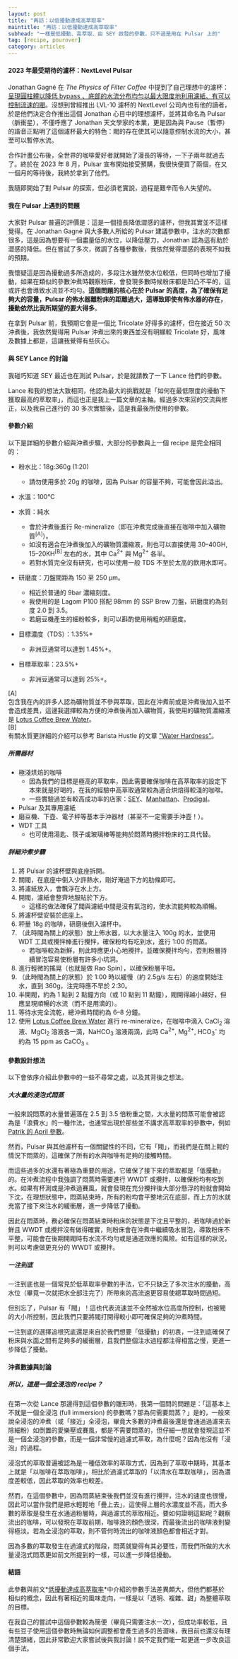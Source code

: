 ```yaml
---
layout: post
title: "再訪：以低擾動達成高萃取率"
maintitle: "再訪：以低擾動達成高萃取率"
subhead: "一樣是低擾動、高萃取、由 SEY 啟發的參數，只不過是用在 Pulsar 上的"
tag: [recipe, pourover]
category: articles
---
```


#### 2023 年最受期待的濾杯：NextLevel Pulsar

Jonathan Gagné 在 *The Physics of Filter Coffee* 中提到了自己理想中的濾杯：[呈現圓柱體以降低 bypass 、底部的水流分布均勻以最大限度地利用濾紙、有可以控制流速的閥](https://coffeeadastra.com/2023/09/13/the-pulsar-dripper/)。沒想到曾經推出 LVL-10 濾杯的 NextLevel 公司內也有他的讀者，於是他們決定合作推出這個 Jonathan 心目中的理想濾杯，並將其命名為 Pulsar（脈衝星），不僅呼應了 Jonathan 天文學家的本業，更是因為與 Pause（暫停）的諧音正點明了這個濾杯最大的特色：閥的存在使其可以隨意控制水流的大小，甚至可以暫停水流。

合作計畫公布後，全世界的咖啡愛好者就開始了漫長的等待，一下子兩年就過去了。終於在 2023 年 8 月，Pulsar 宣布開始接受預購，我很快便買了兩個，在又一個月的等待後，我終於拿到了他們。

我隨即開始了對 Pulsar 的探索，但必須老實說，過程是艱辛而令人失望的。

#### 我在 Pulsar 上遇到的問題

大家對 Pulsar 普遍的評價是：這是一個擅長降低澀感的濾杯，但我其實並不這樣覺得。在 Jonathan Gagné 與大多數人所給的 Pulsar 建議參數中，注水的次數都很多，這是因為想要有一個盡量低的水位，以降低壓力，Jonathan 認為這有助於澀感的降低。但在嘗試了多次，微調了各種參數後，我依然覺得澀感的表現不如我的預期。

我懷疑這是因為擾動過多所造成的，多段注水雖然使水位較低，但同時也增加了擾動，如果在類似的參數沖煮時觀察粉床，會發現多數時候粉床都是凹凸不平的，這或許也會導致水流並不均勻。**這個問題的核心在於 Pulsar 的高度，為了確保有足夠大的容量，Pulsar 的佈水器離粉床的距離過大，這導致即使有佈水器的存在，擾動依然比我所期望的要大得多**。

在拿到 Pulsar 前，我預期它會是一個比 Tricolate 好得多的濾杯，但在接近 50 次沖煮後，我依然覺得用 Pulsar 沖煮出來的東西並沒有明顯較 Tricolate 好，風味及數據上都是，這讓我覺得有些灰心。

#### 與 SEY Lance 的討論

我碰巧知道 SEY 最近也在測試 Pulsar，於是就請教了一下 Lance 他們的參數。

Lance 和我的想法大致相同，他認為最大的挑戰就是「如何在最低限度的擾動下獲取最高的萃取率」，而這也正是我上一篇文章的主軸。經過多次來回的交流與修正，以及我自己進行的 30 多次實驗後，這是我最後所使用的參數。

#### 參數介紹

以下是詳細的參數介紹與沖煮步驟，大部分的參數與上一個 recipe 是完全相同的：

- 粉水比：18g:360g (1:20)
    - 請勿使用多於 20g 的咖啡，因為 Pulsar 的容量不夠，可能會因此溢出。

- 水溫：100°C
- 水質：純水
    - 會於沖煮後進行 Re-mineralize（即在沖煮完成後直接在咖啡中加入礦物質<sup class="footnote-sup">[A]</sup>）。
    - 如沒有適合在沖煮後加入的礦物質濃縮液，則也可以直接使用 30–40GH, 15–20KH<sup class="footnote-sup">[B]</sup> 左右的水，其中 Ca<sup>2+</sup> 與 Mg<sup>2+</sup> 各半。
    - 若對水質完全沒有研究，也可以使用一般 TDS 不至於太高的飲用水即可。
- 研磨度：刀盤間距為 150 至 250 µm。
    - 相近於普通的 9bar 濃縮刻度。
    - 我使用的是 Lagom P100 搭配 98mm 的 SSP Brew 刀盤，研磨度約為刻度 2.0 到 3.5。
    - 若磨豆機產生的細粉較多，則可以斟酌使用稍粗的研磨度。
- 目標濃度（TDS）：1.35%+
    - 非洲豆通常可以達到 1.45%+。

- 目標萃取率：23.5%+
    - 非洲豆通常可以達到 25%+。


<div class="footnote">
  <div class="footnote-label">[A]</div>
  <div class="footnote-content">包含我在內的許多人認為礦物質並不參與萃取，因此在沖煮前或是沖煮後加入並不會造成差異，這邊我選擇較為方便的沖煮後再加入礦物質，我使用的礦物質濃縮液是 <a href="https://lotuscoffeeproducts.com/">Lotus Coffee Brew Water</a>。</div>
</div>
<div class="footnote">
  <div class="footnote-label">[B]</div>
  <div class="footnote-content">有關水質更詳細的介紹可以參考 Barista Hustle 的文章 <a href="https://www.baristahustle.com/blog/water-hardness/">"Water Hardness"</a>。</div>
</div>

##### 所需器材

-   極淺烘焙的咖啡
    -   因為我們的目標是極高的萃取率，因此需要確保咖啡在高萃取率的設定下本來就是好喝的，在我的經驗中高萃取通常較為適合烘焙得較淺的咖啡。
    -   一些實驗過並有較高成功率的店家：[SEY](https://www.seycoffee.com/)、[Manhattan](https://manhattancoffeeroasters.com/)、[Prodigal](https://getprodigal.com/)。
-   Pulsar 及其專用濾紙
-   磨豆機、下壺、電子秤等基本手沖器材（甚至不一定需要手沖壺！）。
-   WDT 工具
    -   也可使用湯匙、筷子或玻璃棒等能夠於悶蒸時攪拌粉床的工具代替。

##### 詳細沖煮步驟

1.   將 Pulsar 的濾杯壁與底座拆開。
2.   關閥，在底座中倒入少許熱水，剛好淹過下方的肋條即可。
3.   將濾紙放入，會飄浮在水上方。
4.   開閥，濾紙會整齊地服貼於下方。
     -   這樣的做法確保了閥與濾紙中間是沒有氣泡的，使水流能夠較為順暢。
5.   將濾杯壁安裝於底座上。
6.   秤量 18g 的咖啡，研磨後倒入濾杯中。
7.   （此時閥為關上的狀態）放上佈水器，以大水量注入 100g 的水，並使用 WDT 工具或攪拌棒進行攪拌，確保粉均有吃到水，進行 1:00 的悶蒸。
     -   若咖啡較為新鮮，則此時應更小心地攪拌，並確保攪拌均勻，否則粉層持續冒泡容易使粉層有許多小坑洞。
8.   進行輕微的搖晃（也就是做 Rao Spin），以確保粉層平坦。
9.   （此時閥為關上的狀態）於 1:00 時以緩慢（約 2.5g/s 左右）的速度開始注水，直到 360g，注完時應不早於 2:30。
10.   半開閥，約為 1 點到 2 點鐘方向（或 10 點到 11 點鐘），閥開得越小越好，但應呈現順暢的水流（而不是用滴的）。
11.   等待水完全流乾，總沖煮時間約為 6–8 分鐘。
12.   使用 [Lotus Coffee Brew Water](https://lotuscoffeeproducts.com/) 進行 re-mineralize，在咖啡中滴入 CaCl<sub>2</sub> 溶液、MgCl<sub>2</sub> 溶液各一滴，NaHCO<sub>3</sub> 溶液兩滴，此時 Ca<sup>2+</sup>, Mg<sup>2+</sup>, HCO<sub>3</sub><sup>-</sup> 均約為 15 ppm as CaCO<sub>3</sub> 。

#### 參數設計想法

以下會依序介紹此參數中的一些不尋常之處，以及其背後之想法。

##### 大水量的浸泡式悶蒸

一般來說悶蒸的水量普遍落在 2.5 到 3.5 倍粉重之間，大水量的悶蒸可能會被認為是「浪費水」的一種作法，也通常出現於那些並不講求高萃取率的參數中，例如 [Patrik 的 April 參數](https://youtu.be/X-fXQKqkYxI)。

然而，Pulsar 與其他濾杯有一個關鍵性的不同，它有「閥」，而我們是在關上閥的情況下悶蒸的，這確保了所有的水與咖啡有足夠的接觸時間。

而這些過多的水還有著極為重要的用途，它確保了接下來的萃取都是「低擾動」的。在沖煮流程中我強調了悶蒸時需要進行 WWDT 或攪拌，以確保粉均有吃到水。如果有杯測或是沖煮過賽風，就會發現在充分攪拌後大部分懸浮的粉就會開始下沈，在理想狀態中，悶蒸結束時，所有的粉均會平整地沉在底部，而上方的水就充當了接下來注水的緩衝層，進一步降低了擾動。

因此在悶蒸時，務必確保在悶蒸結束時粉床的狀態是下沈且平整的，若咖啡過於新鮮且 WWDT 或攪拌沒有做得確實，則粉床會在沖煮中繼續吸水冒泡，導致粉床不平整，可能會在後期開閥時有水流不均勻或是通道效應的風險。如有這樣的狀況，則可以考慮做更充分的 WWDT 或攪拌。

##### 一注到底

一注到底也是一個常見於低萃取率參數的手法，它不只缺乏了多次注水的擾動，高水位（畢竟一次就把水全部注完了）所帶來的高流速更容易使總萃取時間過短。

但別忘了，Pulsar 有「閥」！這也代表流速並不全然被水位高度所控制，也被閥的大小所控制，因此我們只要將閥打開得較小即可確保足夠的沖煮時間。

一注到底的選擇追根究底還是來自於我們想要「低擾動」的初衷，一注到底確保了粉床與水面之間有足夠多的緩衝層，且我們整個注水過程都注得相當之慢，更進一步降低了擾動。

#### 沖煮數據與討論

##### 所以，這是一個全浸泡的 recipe？

在第一次從 Lance 那邊得到這個參數的雛形時，我第一個問的問題是：「這基本上不就是一個全浸泡 (full immersion) 的參數嗎？那為何需要悶蒸？」是的，一般來說全浸泡的沖煮（或「接近」全浸泡，畢竟大多數的沖煮最後還是會通過過濾來去除細粉）如倒置的愛樂壓或賽風，都是不需要悶蒸的，但仔細一想就會發現這並不是一個全浸泡的參數，而是一個非常慢的過濾式萃取，為什麼呢？因為他沒有「浸泡」的過程。

浸泡式的萃取普遍被認為是一種低效率的萃取方式，因為到了萃取中期時，其基本上就是「以咖啡在萃取咖啡」，相比於過濾式萃取的「以清水在萃取咖啡」，因為濃度差較低，因此萃取的效率也較差。

然而，在這個參數中，因為悶蒸結束後我們並沒有進行攪拌，注水的速度也很慢，因此可以當作我們是把水輕輕地「疊上去」，這使得上層的水濃度並不高，而大多數的萃取是發生在水通過粉層時，與過濾式的萃取相近。要如何證明這點呢？觀察流出的咖啡，可以發現在萃取前期，咖啡液的顏色很深，而最後流出的咖啡液則變得極淡。若為全浸泡的萃取，則不管何時流出的咖啡液顏色都會相近才對。

因為多數的萃取發生在過濾式的階段，悶蒸就變得有其必要性，而我們所做的大水量浸泡式悶蒸更如前文所提到的一樣，可以進一步降低擾動。

#### 結語

此參數與前文*[低擾動達成高萃取率]()*中介紹的參數手法差異頗大，但他們都基於相似的概念，因此有著相近的風味走向，一樣是以「透明、複雜、甜」為整體萃取的目標。

在我自己的嘗試中這個參數較為簡便（畢竟只需要注水一次），但成功率較低，且有些豆子使用這個參數時無論如何調整都會產生過多的苦澀味，我目前也還沒有理清楚頭緒，因此非常歡迎大家嘗試後與我討論！說不定我們能一起更進一步改良這個手法。
